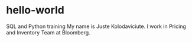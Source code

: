# hello-world
SQL and Python training
My name is Juste Kolodaviciute. I work in Pricing and Inventory Team at Bloomberg.
